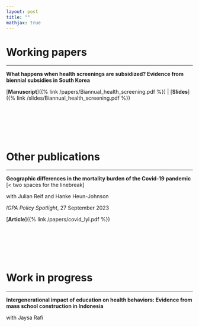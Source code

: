 ```yaml
---
layout: post
title: ""
mathjax: true
---
```


# Working papers
---
**What happens when health screenings are subsidized? Evidence from biennial subsidies in South Korea**

[**Manuscript**]({% link /papers/Biannual_health_screening.pdf %})  &#x7c;  [**Slides**]({% link /slides/Biannual_health_screening.pdf %})

<p>&nbsp;</p>
<p>&nbsp;</p>
<p>&nbsp;</p>


# Other publications
---
**Geographic differences in the mortality burden of the Covid-19 pandemic**  [< two spaces for the linebreak]

with Julian Reif and Hanke Heun-Johnson

*IGPA Policy Spotlight*, 27 September 2023

[**Article**]({% link /papers/covid_lyl.pdf %})

<p>&nbsp;</p>
<p>&nbsp;</p>
<p>&nbsp;</p>

# Work in progress
---
**Intergenerational impact of education on health behaviors: Evidence from mass school construction in Indonesia**

with Jaysa Rafi

<p>&nbsp;</p>
